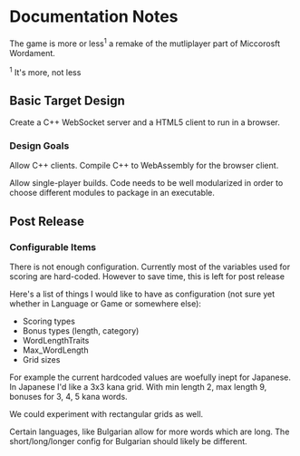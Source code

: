 # Documentation Notes

The game is more or less<sup>1</sup> a remake of the mutliplayer part of Miccorosft Wordament.

<sup>1</sup> It's more, not less

## Basic Target Design

Create a C++ WebSocket server and a HTML5 client to run in a browser.

### Design Goals

Allow C++ clients. Compile C++ to WebAssembly for the browser client.

Allow single-player builds. Code needs to be well modularized in order to choose different modules to package in an executable.

## Post Release

### Configurable Items

There is not enough configuration. Currently most of the variables used for scoring are hard-coded. However to save time, this is left for post release

Here's a list of things I would like to have as configuration (not sure yet whether in Language or Game or somewhere else):

* Scoring types
* Bonus types (length, category)
* WordLengthTraits
* Max_WordLength
* Grid sizes 

For example the current hardcoded values are woefully inept for Japanese. In Japanese I'd like a 3x3 kana grid. With min length 2, max length 9, bonuses for 3, 4, 5 kana words.

We could experiment with rectangular grids as well.

Certain languages, like Bulgarian allow for more words which are long. The short/long/longer config for Bulgarian should likely be different.


